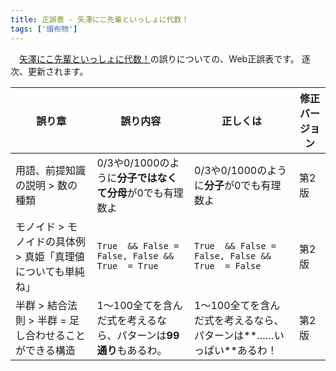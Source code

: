 ```yaml
---
title: 正誤表 - 矢澤にこ先輩といっしょに代数！
tags: ['頒布物']
---
```


　[矢澤にこ先輩といっしょに代数！](https://aiya000.booth.pm/items/1040121)の誤りについての、Web正誤表です。
逐次、更新されます。

| 誤り章                                                       | 誤り内容                                                         | 正しくは                                                             | 修正バージョン |
|--------------------------------------------------------------|------------------------------------------------------------------|----------------------------------------------------------------------|----------------|
| 用語、前提知識の説明 > 数の種類                              | 0/3や0/1000のように**分子ではなくて分母**が0でも有理数よ         | 0/3や0/1000のように**分子**が0でも有理数よ                           | 第2版          |
| モノイド > モノイドの具体例 > 真姫「真理値についても単純ね」 | `True  && False = False, False && True  = True`                  | `True  && False = False, False && True  = False`                     | 第2版          |
| 半群 > 結合法則 > 半群 = 足し合わせることができる構造        | 1〜100全てを含んだ式を考えるなら、パターンは**99通り**もあるわ。 | 1〜100全てを含んだ式を考えるなら、パターンは**……いっぱい**あるわ！ | 第2版          |
